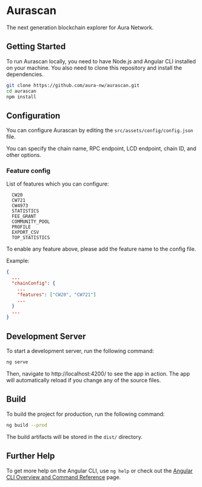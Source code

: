 # Aurascan

The next generation blockchain explorer for Aura Network.

## Getting Started

To run Aurascan locally, you need to have Node.js and Angular CLI installed on your machine. You also need to clone this repository and install the dependencies.

```bash
git clone https://github.com/aura-nw/aurascan.git
cd aurascan
npm install
```

## Configuration

You can configure Aurascan by editing the `src/assets/config/config.json` file. 

You can specify the chain name, RPC endpoint, LCD endpoint, chain ID, and other options. 

### Feature config


List of features which you can configure:
```
  CW20
  CW721
  CW4973
  STATISTICS
  FEE_GRANT
  COMMUNITY_POOL
  PROFILE
  EXPORT_CSV
  TOP_STATISTICS
```

To enable any feature above, please add the feature name to the config file.

Example:
```json
{
  ...
  "chainConfig": {
    ...
    "features": ["CW20", "CW721"]
    ...
  }
  ...
}
```

## Development Server

To start a development server, run the following command:

```bash
ng serve
```

Then, navigate to http://localhost:4200/ to see the app in action. The app will automatically reload if you change any of the source files.

## Build

To build the project for production, run the following command:

```bash
ng build --prod
```

The build artifacts will be stored in the `dist/` directory.

 ## Further Help

To get more help on the Angular CLI, use `ng help` or check out the [Angular CLI Overview and Command Reference](^1^) page.